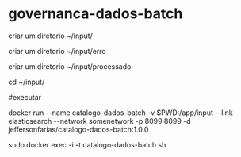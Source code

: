 # governanca-dados-batch

criar um diretorio ~/input/

criar um diretorio ~/input/erro

criar um diretorio ~/input/processado

cd ~/input/

#executar

docker run --name catalogo-dados-batch -v $PWD:/app/input --link elasticsearch  --network somenetwork  -p 8099:8099 -d jeffersonfarias/catalogo-dados-batch:1.0.0


sudo docker exec -i -t catalogo-dados-batch sh




